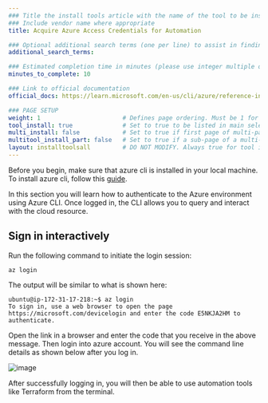 ```yaml
---
### Title the install tools article with the name of the tool to be installed
### Include vendor name where appropriate
title: Acquire Azure Access Credentials for Automation

### Optional additional search terms (one per line) to assist in finding the article
additional_search_terms:

### Estimated completion time in minutes (please use integer multiple of 5)
minutes_to_complete: 10

### Link to official documentation
official_docs: https://learn.microsoft.com/en-us/cli/azure/reference-index?view=azure-cli-latest#az-login

### PAGE SETUP
weight: 1                       # Defines page ordering. Must be 1 for first (or only) page.
tool_install: true              # Set to true to be listed in main selection page, else false
multi_install: false            # Set to true if first page of multi-page article, else false
multitool_install_part: false   # Set to true if a sub-page of a multi-page article, else false
layout: installtoolsall         # DO NOT MODIFY. Always true for tool install articles
---
```


Before you begin, make sure that azure cli is installed in your local machine. To install azure cli, follow this [guide](/install-guides/azure-cli).

In this section you will learn how to authenticate to the Azure environment using Azure CLI. Once logged in, the CLI allows you to query and interact with the cloud resource.

## Sign in interactively

Run the following command to initiate the login session:

```console
az login
```

The output will be similar to what is shown here:

```output
ubuntu@ip-172-31-17-218:~$ az login
To sign in, use a web browser to open the page https://microsoft.com/devicelogin and enter the code E5NKJA2HM to authenticate.
```

Open the link in a browser and enter the code that you receive in the above message. Then login into azure account. You will see the command line details as shown below after you log in.

![image](https://user-images.githubusercontent.com/42368140/197953418-ddb9cd41-72b9-4a97-88f1-1f490644f36b.PNG)

After successfully logging in, you will then be able to use automation tools like Terraform from the terminal.
